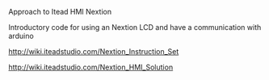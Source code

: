 Approach to Itead HMI Nextion

Introductory code for using an Nextion LCD and have a communication with arduino

http://wiki.iteadstudio.com/Nextion_Instruction_Set

http://wiki.iteadstudio.com/Nextion_HMI_Solution